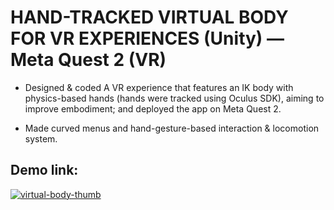 # HAND-TRACKED VIRTUAL BODY FOR VR EXPERIENCES (Unity) — Meta Quest 2 (VR)
 
- Designed & coded A VR experience that features an IK body with physics-based hands (hands were
tracked using Oculus SDK), aiming to improve embodiment; and deployed the app on Meta Quest 2.

- Made curved menus and hand-gesture-based interaction & locomotion system.


## Demo link:

[![virtual-body-thumb](https://user-images.githubusercontent.com/36617987/219671610-66f47f28-45e6-4889-afc4-20912e5e76b8.png)](https://youtu.be/8UGbPSsZejs)
